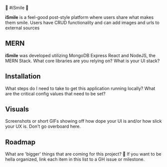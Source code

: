 :star2: #iSmile :star2:

**iSmile** is a feel-good post-style platform where users share what makes them smile. Users have CRUD functionality and can add images and urls to external sources

## MERN

**iSmile** was developed utilizing MongoDB Express React and NodeJS, the MERN Stack.
What core libraries are you relying on?
What is your UI stack?

## Installation

What steps do I need to take to get this application running locally?
What are the critical config values that need to be set?

## Visuals

Screenshots or short GIFs showing off how dope your UI is and/or how slick your UX is. Don't go overboard here.

## Roadmap

What are 'bigger' things that are coming for this project? :eyes: If you want to be hella organized, link each item in this list to a GH issue or milestone.
